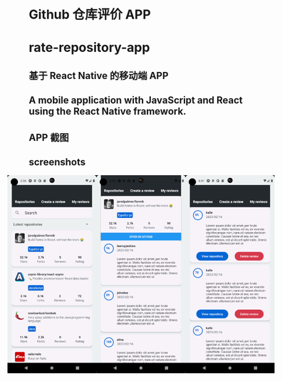 # Github 仓库评价 APP
# rate-repository-app

## 基于 React Native 的移动端 APP
## A mobile application with JavaScript and React using the React Native framework.

## APP 截图
## screenshots

<div style="display: flex; justify-content: center;">
  <img src="screenshots/repositoris.png" width="200px" />
  <img src="screenshots/details.png" width="200px" />
  <img src="screenshots/reviews.png" width="200px" />
</div>
